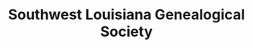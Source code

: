 ---
layout: repo
title: "Southwest Louisiana Genealogical Society "
id: 24929
permalink: repos/24929/
---